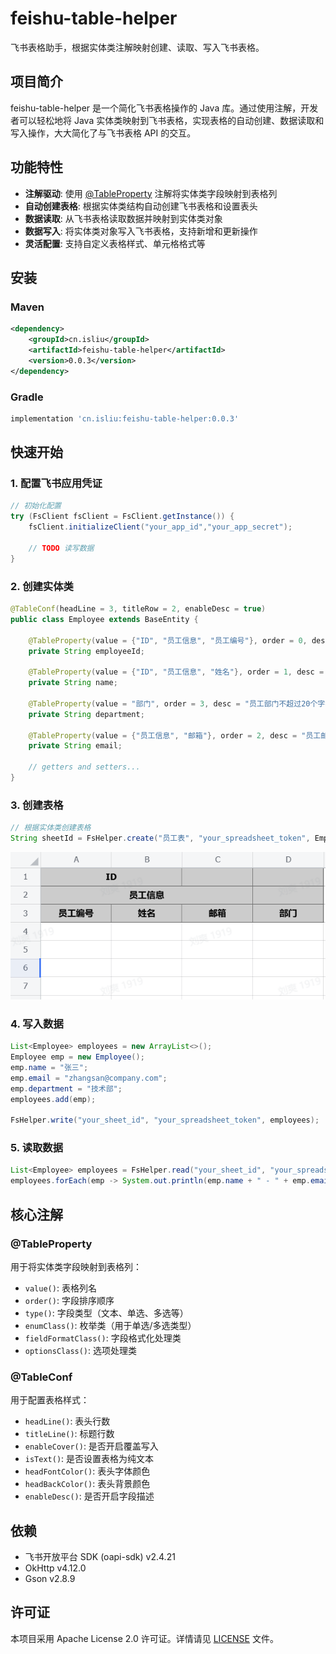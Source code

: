 # feishu-table-helper

飞书表格助手，根据实体类注解映射创建、读取、写入飞书表格。

## 项目简介

feishu-table-helper 是一个简化飞书表格操作的 Java 库。通过使用注解，开发者可以轻松地将 Java 实体类映射到飞书表格，实现表格的自动创建、数据读取和写入操作，大大简化了与飞书表格 API 的交互。

## 功能特性

- **注解驱动**: 使用 [@TableProperty](file://../src/main/java/cn/isliu/core/annotation/TableProperty.java#L15-L71) 注解将实体类字段映射到表格列
- **自动创建表格**: 根据实体类结构自动创建飞书表格和设置表头
- **数据读取**: 从飞书表格读取数据并映射到实体类对象
- **数据写入**: 将实体类对象写入飞书表格，支持新增和更新操作
- **灵活配置**: 支持自定义表格样式、单元格格式等

## 安装

### Maven

```xml
<dependency>
    <groupId>cn.isliu</groupId>
    <artifactId>feishu-table-helper</artifactId>
    <version>0.0.3</version>
</dependency>
```

### Gradle

```gradle
implementation 'cn.isliu:feishu-table-helper:0.0.3'
```

## 快速开始

### 1. 配置飞书应用凭证

```java
// 初始化配置
try (FsClient fsClient = FsClient.getInstance()) {
    fsClient.initializeClient("your_app_id","your_app_secret");
    
    // TODO 读写数据
}
```

### 2. 创建实体类

```java
@TableConf(headLine = 3, titleRow = 2, enableDesc = true)
public class Employee extends BaseEntity {

    @TableProperty(value = {"ID", "员工信息", "员工编号"}, order = 0, desc = "员工编号不超过20个字符")
    private String employeeId;

    @TableProperty(value = {"ID", "员工信息", "姓名"}, order = 1, desc = "员工姓名不超过20个字符")
    private String name;

    @TableProperty(value = "部门", order = 3, desc = "员工部门不超过20个字符")
    private String department;

    @TableProperty(value = {"员工信息", "邮箱"}, order = 2, desc = "员工邮箱不超过50个字符")
    private String email;

    // getters and setters...
}
```

### 3. 创建表格

```java
// 根据实体类创建表格
String sheetId = FsHelper.create("员工表", "your_spreadsheet_token", Employee.class);
```

![员工表](img/b3d92bda-8d51-4aa7-b66e-496cb2430803.png)

### 4. 写入数据

```java
List<Employee> employees = new ArrayList<>();
Employee emp = new Employee();
emp.name = "张三";
emp.email = "zhangsan@company.com";
emp.department = "技术部";
employees.add(emp);

FsHelper.write("your_sheet_id", "your_spreadsheet_token", employees);
```

### 5. 读取数据

```java
List<Employee> employees = FsHelper.read("your_sheet_id", "your_spreadsheet_token", Employee.class);
employees.forEach(emp -> System.out.println(emp.name + " - " + emp.email));
```

## 核心注解

### @TableProperty

用于将实体类字段映射到表格列：

- `value()`: 表格列名
- `order()`: 字段排序顺序
- `type()`: 字段类型（文本、单选、多选等）
- `enumClass()`: 枚举类（用于单选/多选类型）
- `fieldFormatClass()`: 字段格式化处理类
- `optionsClass()`: 选项处理类

### @TableConf

用于配置表格样式：

- `headLine()`: 表头行数
- `titleLine()`: 标题行数
- `enableCover()`: 是否开启覆盖写入
- `isText()`: 是否设置表格为纯文本
- `headFontColor()`: 表头字体颜色
- `headBackColor()`: 表头背景颜色
- `enableDesc()`: 是否开启字段描述

## 依赖

- 飞书开放平台 SDK (oapi-sdk) v2.4.21
- OkHttp v4.12.0
- Gson v2.8.9

## 许可证

本项目采用 Apache License 2.0 许可证。详情请见 [LICENSE](LICENSE) 文件。